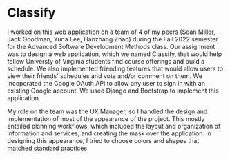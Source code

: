 # Classify
I worked on this web application on a team of 4 of my peers (Sean Miller, Jack Goodman, Yuna Lee, Hanzhang Zhao) during the Fall 2022 semester for the Advanced Software Development Methods class. Our assignment was to design a web application, which we named Classify, that would help fellow Universty of Virginia students find course offerings and build a schedule. We also implemented friending features that would allow users to view their friends' schedules and vote and/or comment on them. We incoporated the Google OAuth API to allow any user to sign in with an existing Google account. We used Django and Bootstrap to implement this application.

My role on the team was the UX Manager, so I handled the design and implementation of most of the appearance of the project. This mostly entailed planning workflows, which included the layout and organization of information and services, and creating the mask over the application. In designing this appearance, I tried to choose colors and shapes that matched standard practices.
